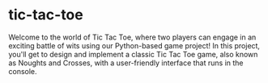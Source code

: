 # tic-tac-toe
Welcome to the world of Tic Tac Toe, where two players can engage in an exciting battle of wits using our Python-based game project! In this project, you'll get to design and implement a classic Tic Tac Toe game, also known as Noughts and Crosses, with a user-friendly interface that runs in the console.
